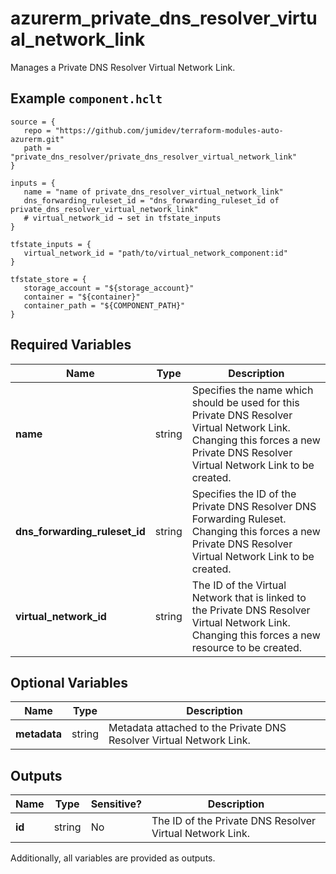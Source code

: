 # azurerm_private_dns_resolver_virtual_network_link

Manages a Private DNS Resolver Virtual Network Link.

## Example `component.hclt`

```hcl
source = {
   repo = "https://github.com/jumidev/terraform-modules-auto-azurerm.git" 
   path = "private_dns_resolver/private_dns_resolver_virtual_network_link" 
}

inputs = {
   name = "name of private_dns_resolver_virtual_network_link" 
   dns_forwarding_ruleset_id = "dns_forwarding_ruleset_id of private_dns_resolver_virtual_network_link" 
   # virtual_network_id → set in tfstate_inputs
}

tfstate_inputs = {
   virtual_network_id = "path/to/virtual_network_component:id" 
}

tfstate_store = {
   storage_account = "${storage_account}" 
   container = "${container}" 
   container_path = "${COMPONENT_PATH}" 
}

```

## Required Variables

| Name | Type |  Description |
| ---- | --------- |  ----------- |
| **name** | string |  Specifies the name which should be used for this Private DNS Resolver Virtual Network Link. Changing this forces a new Private DNS Resolver Virtual Network Link to be created. | 
| **dns_forwarding_ruleset_id** | string |  Specifies the ID of the Private DNS Resolver DNS Forwarding Ruleset. Changing this forces a new Private DNS Resolver Virtual Network Link to be created. | 
| **virtual_network_id** | string |  The ID of the Virtual Network that is linked to the Private DNS Resolver Virtual Network Link. Changing this forces a new resource to be created. | 

## Optional Variables

| Name | Type |  Description |
| ---- | --------- |  ----------- |
| **metadata** | string |  Metadata attached to the Private DNS Resolver Virtual Network Link. | 



## Outputs

| Name | Type | Sensitive? | Description |
| ---- | ---- | --------- | --------- |
| **id** | string | No  | The ID of the Private DNS Resolver Virtual Network Link. | 

Additionally, all variables are provided as outputs.
